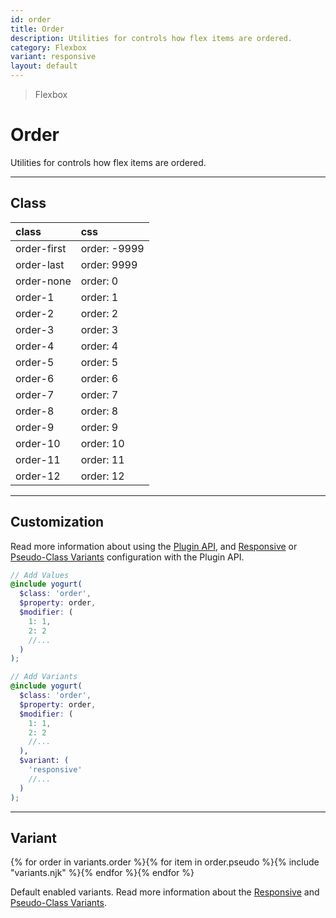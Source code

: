 ```yaml
---
id: order
title: Order
description: Utilities for controls how flex items are ordered.
category: Flexbox
variant: responsive
layout: default
---
```


> Flexbox

# Order

Utilities for controls how flex items are ordered.

---

## Class

| <span class="px-3 py-1 text-white (dark)text-charcoal-100 bg-charcoal-100 (dark)bg-gray-600 rounded-full">class</span> | <span class="px-3 py-1 text-white (dark)text-charcoal-100 bg-charcoal-100 (dark)bg-gray-600 rounded-full">css</span> |
|:--|:--|
| order-first | order: -9999 |
| order-last | order: 9999 |
| order-none | order: 0 |
| order-1 | order: 1 |
| order-2 | order: 2 |
| order-3 | order: 3 |
| order-4 | order: 4 |
| order-5 | order: 5 |
| order-6 | order: 6 |
| order-7 | order: 7 |
| order-8 | order: 8 |
| order-9 | order: 9 |
| order-10 | order: 10 |
| order-11 | order: 11 |
| order-12 | order: 12 |

---

## Customization

Read more information about using the [Plugin API](/plugin-api/), and  [Responsive](/responsive) or [Pseudo-Class Variants](/pseudo-class-variants/) configuration with the Plugin API.

```scss
// Add Values
@include yogurt(
  $class: 'order',
  $property: order,
  $modifier: (
    1: 1,
    2: 2
    //...
  )
);

// Add Variants
@include yogurt(
  $class: 'order',
  $property: order,
  $modifier: (
    1: 1,
    2: 2
    //...
  ),
  $variant: (
    'responsive'
    //...
  )
);
```

---

## Variant

<y class="flex flex-gap-2 flex-wrap justify-start items-center">{% for order in variants.order %}{% for item in order.pseudo %}{% include "variants.njk" %}{% endfor %}{% endfor %}</y>

Default enabled variants. Read more information about the [Responsive](/responsive) and [Pseudo-Class Variants](/pseudo-class-variants/).


